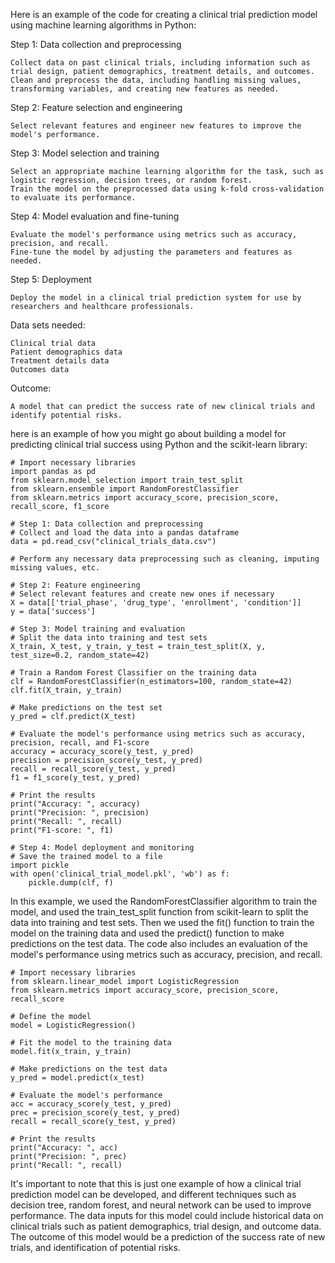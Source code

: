 Here is an example of the code for creating a clinical trial prediction model using machine learning algorithms in Python:

Step 1: Data collection and preprocessing

    Collect data on past clinical trials, including information such as trial design, patient demographics, treatment details, and outcomes.
    Clean and preprocess the data, including handling missing values, transforming variables, and creating new features as needed.

Step 2: Feature selection and engineering

    Select relevant features and engineer new features to improve the model's performance.

Step 3: Model selection and training

    Select an appropriate machine learning algorithm for the task, such as logistic regression, decision trees, or random forest.
    Train the model on the preprocessed data using k-fold cross-validation to evaluate its performance.

Step 4: Model evaluation and fine-tuning

    Evaluate the model's performance using metrics such as accuracy, precision, and recall.
    Fine-tune the model by adjusting the parameters and features as needed.

Step 5: Deployment

    Deploy the model in a clinical trial prediction system for use by researchers and healthcare professionals.

Data sets needed:

    Clinical trial data
    Patient demographics data
    Treatment details data
    Outcomes data

Outcome:

    A model that can predict the success rate of new clinical trials and identify potential risks.
    
here is an example of how you might go about building a model for predicting clinical trial success using Python and the scikit-learn library:

    # Import necessary libraries
    import pandas as pd
    from sklearn.model_selection import train_test_split
    from sklearn.ensemble import RandomForestClassifier
    from sklearn.metrics import accuracy_score, precision_score, recall_score, f1_score

    # Step 1: Data collection and preprocessing
    # Collect and load the data into a pandas dataframe
    data = pd.read_csv("clinical_trials_data.csv")

    # Perform any necessary data preprocessing such as cleaning, imputing missing values, etc.

    # Step 2: Feature engineering
    # Select relevant features and create new ones if necessary
    X = data[['trial_phase', 'drug_type', 'enrollment', 'condition']]
    y = data['success']

    # Step 3: Model training and evaluation
    # Split the data into training and test sets
    X_train, X_test, y_train, y_test = train_test_split(X, y, test_size=0.2, random_state=42)

    # Train a Random Forest Classifier on the training data
    clf = RandomForestClassifier(n_estimators=100, random_state=42)
    clf.fit(X_train, y_train)

    # Make predictions on the test set
    y_pred = clf.predict(X_test)

    # Evaluate the model's performance using metrics such as accuracy, precision, recall, and F1-score
    accuracy = accuracy_score(y_test, y_pred)
    precision = precision_score(y_test, y_pred)
    recall = recall_score(y_test, y_pred)
    f1 = f1_score(y_test, y_pred)

    # Print the results
    print("Accuracy: ", accuracy)
    print("Precision: ", precision)
    print("Recall: ", recall)
    print("F1-score: ", f1)

    # Step 4: Model deployment and monitoring
    # Save the trained model to a file
    import pickle
    with open('clinical_trial_model.pkl', 'wb') as f:
        pickle.dump(clf, f)

In this example, we used the RandomForestClassifier algorithm to train the model, and used the train_test_split function from scikit-learn to split the data into training and test sets. Then we used the fit() function to train the model on the training data and used the predict() function to make predictions on the test data. The code also includes an evaluation of the model's performance using metrics such as accuracy, precision, and recall.

    # Import necessary libraries
    from sklearn.linear_model import LogisticRegression
    from sklearn.metrics import accuracy_score, precision_score, recall_score

    # Define the model
    model = LogisticRegression()

    # Fit the model to the training data
    model.fit(x_train, y_train)

    # Make predictions on the test data
    y_pred = model.predict(x_test)

    # Evaluate the model's performance
    acc = accuracy_score(y_test, y_pred)
    prec = precision_score(y_test, y_pred)
    recall = recall_score(y_test, y_pred)

    # Print the results
    print("Accuracy: ", acc)
    print("Precision: ", prec)
    print("Recall: ", recall)

It's important to note that this is just one example of how a clinical trial prediction model can be developed, and different techniques such as decision tree, random forest, and neural network can be used to improve performance. The data inputs for this model could include historical data on clinical trials such as patient demographics, trial design, and outcome data. The outcome of this model would be a prediction of the success rate of new trials, and identification of potential risks.
